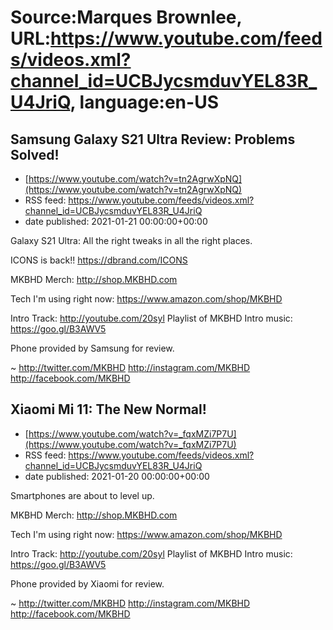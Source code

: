 # Source:Marques Brownlee, URL:https://www.youtube.com/feeds/videos.xml?channel_id=UCBJycsmduvYEL83R_U4JriQ, language:en-US

## Samsung Galaxy S21 Ultra Review: Problems Solved!
 - [https://www.youtube.com/watch?v=tn2AgrwXpNQ](https://www.youtube.com/watch?v=tn2AgrwXpNQ)
 - RSS feed: https://www.youtube.com/feeds/videos.xml?channel_id=UCBJycsmduvYEL83R_U4JriQ
 - date published: 2021-01-21 00:00:00+00:00

Galaxy S21 Ultra: All the right tweaks in all the right places.

ICONS is back!! https://dbrand.com/ICONS

MKBHD Merch: http://shop.MKBHD.com

Tech I'm using right now: https://www.amazon.com/shop/MKBHD

Intro Track: http://youtube.com/20syl
Playlist of MKBHD Intro music: https://goo.gl/B3AWV5

Phone provided by Samsung for review.

~
http://twitter.com/MKBHD
http://instagram.com/MKBHD
http://facebook.com/MKBHD

## Xiaomi Mi 11: The New Normal!
 - [https://www.youtube.com/watch?v=_fqxMZi7P7U](https://www.youtube.com/watch?v=_fqxMZi7P7U)
 - RSS feed: https://www.youtube.com/feeds/videos.xml?channel_id=UCBJycsmduvYEL83R_U4JriQ
 - date published: 2021-01-20 00:00:00+00:00

Smartphones are about to level up.

MKBHD Merch: http://shop.MKBHD.com

Tech I'm using right now: https://www.amazon.com/shop/MKBHD

Intro Track: http://youtube.com/20syl
Playlist of MKBHD Intro music: https://goo.gl/B3AWV5

Phone provided by Xiaomi for review.

~
http://twitter.com/MKBHD
http://instagram.com/MKBHD
http://facebook.com/MKBHD

